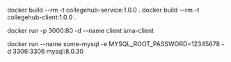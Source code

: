

docker build --rm -t collegehub-service:1.0.0 .
docker build --rm -t collegehub-client:1.0.0 .

docker run -p 3000:80 -d --name client sma-client

docker run --name some-mysql -e MYSQL_ROOT_PASSWORD=12345678 -d 3306:3306 mysql:8.0.30


